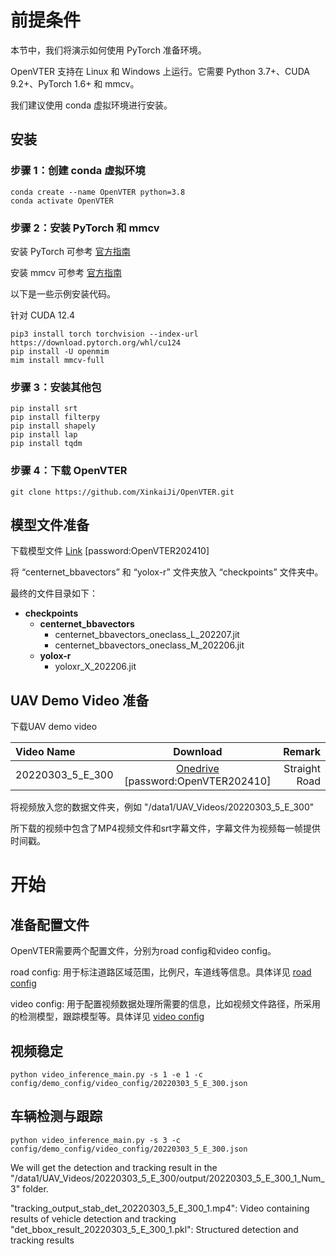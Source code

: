 # 前提条件
本节中，我们将演示如何使用 PyTorch 准备环境。

OpenVTER 支持在 Linux 和 Windows 上运行。它需要 Python 3.7+、CUDA 9.2+、PyTorch 1.6+ 和 mmcv。

我们建议使用 conda 虚拟环境进行安装。
## 安装
### 步骤 1：创建 conda 虚拟环境
```
conda create --name OpenVTER python=3.8
conda activate OpenVTER
```
### 步骤 2：安装 PyTorch 和 mmcv

安装 PyTorch 可参考 [官方指南](https://pytorch.org/get-started/locally/) 

安装 mmcv 可参考 [官方指南](https://github.com/open-mmlab/mmcv)

以下是一些示例安装代码。

针对 CUDA 12.4
```
pip3 install torch torchvision --index-url https://download.pytorch.org/whl/cu124
pip install -U openmim
mim install mmcv-full
```

### 步骤 3：安装其他包
```
pip install srt
pip install filterpy
pip install shapely
pip install lap
pip install tqdm
```

### 步骤 4：下载 OpenVTER
```
git clone https://github.com/XinkaiJi/OpenVTER.git
```

## 模型文件准备
下载模型文件 [Link](https://1drv.ms/f/s!AgYoU6qx6kykhc1834iwdhxaRuP83A?e=5yHuei) [password:OpenVTER202410]

将 “centernet_bbavectors” 和 “yolox-r” 文件夹放入 “checkpoints” 文件夹中。

最终的文件目录如下：

- **checkpoints**
  - **centernet_bbavectors**
    - centernet_bbavectors_oneclass_L_202207.jit
    - centernet_bbavectors_oneclass_M_202206.jit
  - **yolox-r**
    - yoloxr_X_202206.jit


## UAV Demo Video 准备
下载UAV demo video 

| Video Name        |                                         Download                                         | Remark |
|:------------------|:----------------------------------------------------------------------------------------:|-------:|
| 20220303_5_E_300  | [Onedrive](https://1drv.ms/f/s!AgYoU6qx6kykhc4D_3dC7ddo0nFR2Q) [password:OpenVTER202410] | Straight Road |

将视频放入您的数据文件夹，例如 "/data1/UAV_Videos/20220303_5_E_300"

所下载的视频中包含了MP4视频文件和srt字幕文件，字幕文件为视频每一帧提供时间戳。
# 开始
## 准备配置文件
OpenVTER需要两个配置文件，分别为road config和video config。

road config: 用于标注道路区域范围，比例尺，车道线等信息。具体详见 [road config](docs/zh_cn/road_config.md)

video config: 用于配置视频数据处理所需要的信息，比如视频文件路径，所采用的检测模型，跟踪模型等。具体详见 [video config](docs/zh_cn/video_config.md)



## 视频稳定
```
python video_inference_main.py -s 1 -e 1 -c config/demo_config/video_config/20220303_5_E_300.json
```
## 车辆检测与跟踪
```
python video_inference_main.py -s 3 -c config/demo_config/video_config/20220303_5_E_300.json
```
We will get the detection and tracking result in the "/data1/UAV_Videos/20220303_5_E_300/output/20220303_5_E_300_1_Num_3" folder.

"tracking_output_stab_det_20220303_5_E_300_1.mp4": Video containing results of vehicle detection and tracking
"det_bbox_result_20220303_5_E_300_1.pkl": Structured detection and tracking results